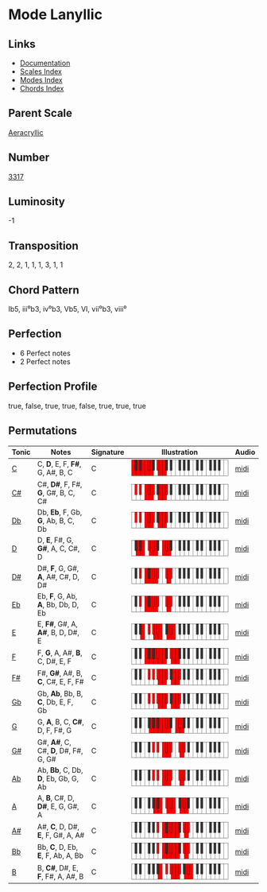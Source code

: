 # Mode Lanyllic

## Links

- [Documentation](README.md)
- [Scales Index](Scales.md)
- [Modes Index](Modes.md)
- [Chords Index](Chords.md)

## Parent Scale

[Aeracryllic](ScaleAeracryllic.md)

## Number

[3317](https://ianring.com/musictheory/scales/3317)

## Luminosity

-1

## Transposition

2, 2, 1, 1, 1, 3, 1, 1

## Chord Pattern

Ib5, iii⁰b3, iv⁰b3, Vb5, VI, vii⁰b3, viii⁰

## Perfection

- 6 Perfect notes
- 2 Perfect notes

## Perfection Profile

true, false, true, true, false, true, true, true

## Permutations

| Tonic | Notes | Signature | Illustration | Audio |
|-------|-------|-----------|--------------|-------|
| [C](ModeCNaturalLanyllic.md) | C, **D**, E, F, **F#**, G, A#, B, C | C | ![CNaturalLanyllic](ModeCNaturalLanyllic.png) | [midi](https://github.com/edipermadi/music/blob/main/docs/ModeCNaturalLanyllic.mid?raw=true) |
| [C#](ModeCSharpLanyllic.md) | C#, **D#**, F, F#, **G**, G#, B, C, C# | C | ![CSharpLanyllic](ModeCSharpLanyllic.png) | [midi](https://github.com/edipermadi/music/blob/main/docs/ModeCSharpLanyllic.mid?raw=true) |
| [Db](ModeDFlatLanyllic.md) | Db, **Eb**, F, Gb, **G**, Ab, B, C, Db | C | ![DFlatLanyllic](ModeDFlatLanyllic.png) | [midi](https://github.com/edipermadi/music/blob/main/docs/ModeDFlatLanyllic.mid?raw=true) |
| [D](ModeDNaturalLanyllic.md) | D, **E**, F#, G, **G#**, A, C, C#, D | C | ![DNaturalLanyllic](ModeDNaturalLanyllic.png) | [midi](https://github.com/edipermadi/music/blob/main/docs/ModeDNaturalLanyllic.mid?raw=true) |
| [D#](ModeDSharpLanyllic.md) | D#, **F**, G, G#, **A**, A#, C#, D, D# | C | ![DSharpLanyllic](ModeDSharpLanyllic.png) | [midi](https://github.com/edipermadi/music/blob/main/docs/ModeDSharpLanyllic.mid?raw=true) |
| [Eb](ModeEFlatLanyllic.md) | Eb, **F**, G, Ab, **A**, Bb, Db, D, Eb | C | ![EFlatLanyllic](ModeEFlatLanyllic.png) | [midi](https://github.com/edipermadi/music/blob/main/docs/ModeEFlatLanyllic.mid?raw=true) |
| [E](ModeENaturalLanyllic.md) | E, **F#**, G#, A, **A#**, B, D, D#, E | C | ![ENaturalLanyllic](ModeENaturalLanyllic.png) | [midi](https://github.com/edipermadi/music/blob/main/docs/ModeENaturalLanyllic.mid?raw=true) |
| [F](ModeFNaturalLanyllic.md) | F, **G**, A, A#, **B**, C, D#, E, F | C | ![FNaturalLanyllic](ModeFNaturalLanyllic.png) | [midi](https://github.com/edipermadi/music/blob/main/docs/ModeFNaturalLanyllic.mid?raw=true) |
| [F#](ModeFSharpLanyllic.md) | F#, **G#**, A#, B, **C**, C#, E, F, F# | C | ![FSharpLanyllic](ModeFSharpLanyllic.png) | [midi](https://github.com/edipermadi/music/blob/main/docs/ModeFSharpLanyllic.mid?raw=true) |
| [Gb](ModeGFlatLanyllic.md) | Gb, **Ab**, Bb, B, **C**, Db, E, F, Gb | C | ![GFlatLanyllic](ModeGFlatLanyllic.png) | [midi](https://github.com/edipermadi/music/blob/main/docs/ModeGFlatLanyllic.mid?raw=true) |
| [G](ModeGNaturalLanyllic.md) | G, **A**, B, C, **C#**, D, F, F#, G | C | ![GNaturalLanyllic](ModeGNaturalLanyllic.png) | [midi](https://github.com/edipermadi/music/blob/main/docs/ModeGNaturalLanyllic.mid?raw=true) |
| [G#](ModeGSharpLanyllic.md) | G#, **A#**, C, C#, **D**, D#, F#, G, G# | C | ![GSharpLanyllic](ModeGSharpLanyllic.png) | [midi](https://github.com/edipermadi/music/blob/main/docs/ModeGSharpLanyllic.mid?raw=true) |
| [Ab](ModeAFlatLanyllic.md) | Ab, **Bb**, C, Db, **D**, Eb, Gb, G, Ab | C | ![AFlatLanyllic](ModeAFlatLanyllic.png) | [midi](https://github.com/edipermadi/music/blob/main/docs/ModeAFlatLanyllic.mid?raw=true) |
| [A](ModeANaturalLanyllic.md) | A, **B**, C#, D, **D#**, E, G, G#, A | C | ![ANaturalLanyllic](ModeANaturalLanyllic.png) | [midi](https://github.com/edipermadi/music/blob/main/docs/ModeANaturalLanyllic.mid?raw=true) |
| [A#](ModeASharpLanyllic.md) | A#, **C**, D, D#, **E**, F, G#, A, A# | C | ![ASharpLanyllic](ModeASharpLanyllic.png) | [midi](https://github.com/edipermadi/music/blob/main/docs/ModeASharpLanyllic.mid?raw=true) |
| [Bb](ModeBFlatLanyllic.md) | Bb, **C**, D, Eb, **E**, F, Ab, A, Bb | C | ![BFlatLanyllic](ModeBFlatLanyllic.png) | [midi](https://github.com/edipermadi/music/blob/main/docs/ModeBFlatLanyllic.mid?raw=true) |
| [B](ModeBNaturalLanyllic.md) | B, **C#**, D#, E, **F**, F#, A, A#, B | C | ![BNaturalLanyllic](ModeBNaturalLanyllic.png) | [midi](https://github.com/edipermadi/music/blob/main/docs/ModeBNaturalLanyllic.mid?raw=true) |
